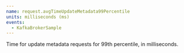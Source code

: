```yaml
---
name: request.avgTimeUpdateMetadata99Percentile
units: milliseconds (ms)
events:
  - KafkaBrokerSample
---
```


Time for update metadata requests for 99th percentile, in milliseconds.